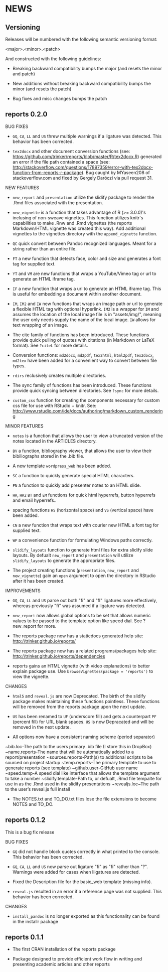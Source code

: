 NEWS
====

Versioning
----------

Releases will be numbered with the following semantic versioning format:

&lt;major&gt;.&lt;minor&gt;.&lt;patch&gt;

And constructed with the following guidelines:

* Breaking backward compatibility bumps the major (and resets the minor
and patch)

* New additions without breaking backward compatibility bumps the minor
(and resets the patch)

* Bug fixes and misc changes bumps the patch



reports 0.2.0
----------------------------------------------------------------

BUG FIXES

* `GQ`, `CA`, `LL` and `US` threw multiple warnings if a ligature was detected.
This behavior has been corrected.

* `tex2docx` and other document conversion functions (see:
https://github.com/trinker/reports/blob/master/R/tex2docx.R) generated an
error if the file path contained a space (see:
http://stackoverflow.com/questions/17897359/error-with-tex2docx-function-from-reports-r-package).
Bug caught by MYaseen208 of stackoverflow.com and fixed by Gergely Daróczi via
pull request 31.


NEW FEATURES

* `new_report` and `presentation` utilize the slidify package to render the .Rmd
files associated with the presentation.

* `new_vignette` is a function that takes advantage of R (&gt;= 3.0.0)'s inclusing
of non-sweave vignettes. This function utilizes knitr's capabilities to make
.Rnw and .Rmd vignettes (the reports Markdown/HTML vignette was created this
way). Add additional vignettes to the vignettes directory with the
`append_vignette` function.

* `QC` quick convert between Pandoc recognized languages. Meant for a string
rather than an entire file.

* `FT` a new function that detects face, color and size and generates a font tag
for supplied text.

* `YT` and `VM` are new functions that wraps a YouTube/Vimeo tag or url to
generate an HTML iframe tag.

* `IF` a new function that wraps a url to generate an HTML iframe tag. This is
useful for embedding a document within another document.

* `IM`, `IM2` and `IW` new functions that wraps an image path or url to generate
a flexible HTML tag with optional hyperlink. `IM2` is a wrapper for `IM` and
assumes the location of the local image file is in "assets/img/", meaning the
user only needs supply the name of the local image. `IW` allows for text
wrapping of an image.

* The cite family of functions has been introduced. These functions provide
quick pulling of quotes with citations (in Markdown or LaTeX format). See
`?citeL` for more details.

* Conversion functions: `md2docx`, `md2pdf`, `tex2html`, `html2pdf`, `tex2docx`,
`md2tex` have been added for a convenient way to convert between file types.

* `rdirs` reclusively creates multiple directories.

* The sync family of functions has been introduced. These functions provide
quick syncing between directories. See `?sync` for more details.

* `custom_css` function for creating the components necessary for custom css
file for use with RStudio + knitr. See:
http://www.rstudio.com/ide/docs/authoring/markdown_custom_rendering


MINOR FEATURES

* `notes` is a function that allows the user to view a truncated version of the
notes located in the ARTICLES directory.

* `BV` a function, bibliography viewer, that allows the user to view their
bibiliographs stored in the .bib file.

* A new template `wordpress_web` has been added.

* `SC` a function to quickly generate special HTML characters.

* `PN` a function to quickly add presenter notes to an HTML slide.

* `HR`, `HR2` `BT` and `EM` functions for quick html hyperrefs, button hyperrefs
and email hyperrefs..

* spacing functions `HS` (horizontal space) and `VS` (vertical space) have been
added.

* `CN` a new function that wraps text with courier new HTML a font tag for
supplied text.

* `WP` a convenience function for formulating Windows paths correctly.

* `slidify_layouts` function to generate html files for extra slidify slide
layouts. By defualt `new_report` and `presentation` will utilize
`slidify_layouts` to generate the appropriate files.

* The project creating functions (`presentation`, `new_report` and
`new_vignette`) gain an `open` argument to open the directory in RStudio after
it has been created.


IMPROVEMENTS

* `GQ`, `CA`, `LL` and `US` parse out both "fi" and "fl" ligatures more
effectively, whereas previously "fi" was assumed if a ligature was detected.

* `new_report` now allows global options to be set that allows numeric values to
be passed to the template option like speed dial. See ?new_report for more.

* The reports package now has a staticdocs generated help site:
http://trinker.github.io/reports/

* The reports package now has a related programs/packages help site:
http://trinker.github.io/reports/dependencies

* reports gains an HTML vignette (with video explanations) to better explain
package use. Use `browseVignettes(package = 'reports')` to view the vignette.

CHANGES

* `html5` and `reveal.js` are now Deprecated. The birth of the slidify package
makes maintaining these functions pointless. These functions will be removed
from the reports package upon the next update.

* `US` has been renamed to `UF` (underscore fill) and gets a counterpart `PF`
(percent fill) for URL blank spaces. `US` is now Depracated and will be
removed in the next update.

* All options now have a consistent naming scheme (period separator)

~bib.loc-The path to the users primary .bib file (I store this in DropBox)
~name.reports-The name that will be automatically added to a report/presentation
~sources.reports-Path(s) to additional scripts to be sourced on project startup
~temp.reports-The primary template to use to generate reports (see template)
~github.user-GitHub user name
~speed.temp-A speed dial like interface that allows the template argument to take a number
~slidify.template-Path to, or defualt, .Rmd file tempalte for use in as the .Rmd used in the slidify presentations
~revealjs.loc~The path to the user’s reveal.js full install

* The NOTES.txt and TO_DO.txt files lose the file extensions to become NOTES and
TO_DO.


reports 0.1.2
----------------------------------------------------------------
This is a bug fix release

BUG FIXES

* `GQ` did not handle block quotes correctly in what printed to the console.
This behavior has been corrected.

* `GQ`, `CA`, `LL` and `US` now parse out ligature "fi" as "fi" rather than "?".
Warnings were added for cases when liigatures are detected.

* Fixed the Description file for the basic_web template (missing info).

* `reveal.js` resulted in an error if a reference page was not supplied. This
behavior has been corrected.

CHANGES

* `install_pandoc` is no longer exported as this functionality can be found in
the installr package


reports 0.1.1
----------------------------------------------------------------

* The first CRAN installation of the reports package

* Package designed to provide efficient work flow in writing and presenting
academic articles and other reports